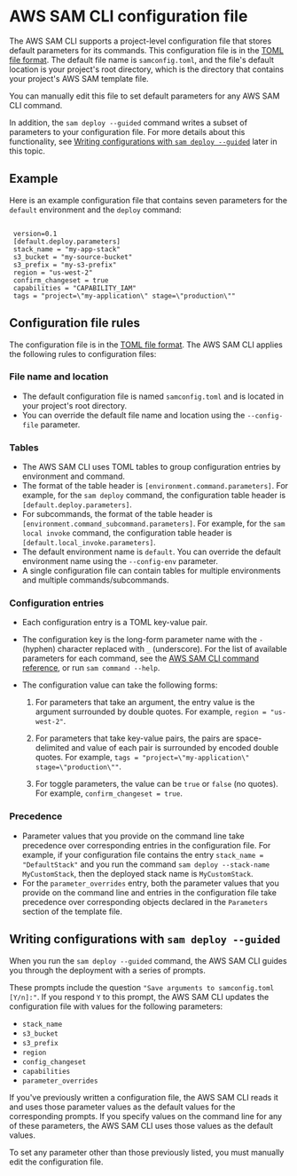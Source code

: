 # AWS SAM CLI configuration file<a name="serverless-sam-cli-config"></a>

The AWS SAM CLI supports a project\-level configuration file that stores default parameters for its commands\. This configuration file is in the [TOML file format](https://toml.io/en/)\. The default file name is `samconfig.toml`, and the file's default location is your project's root directory, which is the directory that contains your project's AWS SAM template file\.

You can manually edit this file to set default parameters for any AWS SAM CLI command\.

In addition, the `sam deploy --guided` command writes a subset of parameters to your configuration file\. For more details about this functionality, see [Writing configurations with `sam deploy --guided`](#deploy-guided) later in this topic\.

## Example<a name="example"></a>

Here is an example configuration file that contains seven parameters for the `default` environment and the `deploy` command:

```
 
 version=0.1
 [default.deploy.parameters]
 stack_name = "my-app-stack"
 s3_bucket = "my-source-bucket"
 s3_prefix = "my-s3-prefix"
 region = "us-west-2"
 confirm_changeset = true
 capabilities = "CAPABILITY_IAM"
 tags = "project=\"my-application\" stage=\"production\""
```

## Configuration file rules<a name="rules"></a>

The configuration file is in the [TOML file format](https://toml.io/en/)\. The AWS SAM CLI applies the following rules to configuration files:

### File name and location<a name="rules-name-location"></a>
+ The default configuration file is named `samconfig.toml` and is located in your project's root directory\.
+ You can override the default file name and location using the `--config-file` parameter\.

### Tables<a name="rules-tables"></a>
+ The AWS SAM CLI uses TOML tables to group configuration entries by environment and command\.
+ The format of the table header is `[environment.command.parameters]`\. For example, for the `sam deploy` command, the configuration table header is `[default.deploy.parameters]`\.
+ For subcommands, the format of the table header is `[environment.command_subcommand.parameters]`\. For example, for the `sam local invoke` command, the configuration table header is `[default.local_invoke.parameters]`\.
+ The default environment name is `default`\. You can override the default environment name using the `--config-env` parameter\.
+ A single configuration file can contain tables for multiple environments and multiple commands/subcommands\.

### Configuration entries<a name="rules-entries"></a>
+ Each configuration entry is a TOML key\-value pair\.
+ The configuration key is the long\-form parameter name with the `-` \(hyphen\) character replaced with `_` \(underscore\)\. For the list of available parameters for each command, see the [AWS SAM CLI command reference](serverless-sam-cli-command-reference.md), or run `sam command --help`\.
+ The configuration value can take the following forms:

  1. For parameters that take an argument, the entry value is the argument surrounded by double quotes\. For example, `region = "us-west-2"`\.

  1. For parameters that take key\-value pairs, the pairs are space\-delimited and value of each pair is surrounded by encoded double quotes\. For example, `tags = "project=\"my-application\" stage=\"production\""`\.

  1. For toggle parameters, the value can be `true` or `false` \(no quotes\)\. For example, `confirm_changeset = true`\.

### Precedence<a name="rules-precedence"></a>
+ Parameter values that you provide on the command line take precedence over corresponding entries in the configuration file\. For example, if your configuration file contains the entry `stack_name = "DefaultStack"` and you run the command `sam deploy --stack-name MyCustomStack`, then the deployed stack name is `MyCustomStack`\.
+ For the `parameter_overrides` entry, both the parameter values that you provide on the command line and entries in the configuration file take precedence over corresponding objects declared in the `Parameters` section of the template file\.

## Writing configurations with `sam deploy --guided`<a name="deploy-guided"></a>

When you run the `sam deploy --guided` command, the AWS SAM CLI guides you through the deployment with a series of prompts\.

These prompts include the question `"Save arguments to samconfig.toml [Y/n]:"`\. If you respond `Y` to this prompt, the AWS SAM CLI updates the configuration file with values for the following parameters:
+ `stack_name`
+ `s3_bucket`
+ `s3_prefix`
+ `region`
+ `config_changeset`
+ `capabilities`
+ `parameter_overrides`

If you've previously written a configuration file, the AWS SAM CLI reads it and uses those parameter values as the default values for the corresponding prompts\. If you specify values on the command line for any of these parameters, the AWS SAM CLI uses those values as the default values\.

To set any parameter other than those previously listed, you must manually edit the configuration file\.